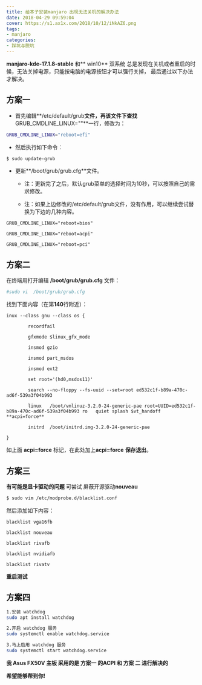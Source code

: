 ```yaml
---
title: 给本子安装manjaro 出现无法关机的解决办法
date: 2018-04-29 09:59:04
cover: https://s1.ax1x.com/2018/10/12/iNkAZ6.png
tags:
- manjaro
categories:
- 踩坑与脱坑
---
```


**manjaro-kde-17.1.8-stable** 和** win10** 双系统 总是发现在关机或者重启的时候，无法关掉电源，只能按电脑的电源按钮才可以强行关掉， 最后通过以下办法才解决。

## 方案一

* 首先编辑**/etc/default/grub**文件，再该文件下查找**GRUB_CMDLINE_LINUX=""**一行，修改为：
```bash
GRUB_CMDLINE_LINUX="reboot=efi"
```

* 然后执行如下命令：
```bash
$ sudo update-grub
```
* 更新**/boot/grub/grub.cfg**文件。

    * 注：更新完了之后，默认grub菜单的选择时间为10秒，可以按照自己的需求修改。

    * 注：如果上边修改的/etc/default/grub文件，没有作用，可以继续尝试替换为下边的几种内容。

```
GRUB_CMDLINE_LINUX="reboot=bios"

GRUB_CMDLINE_LINUX="reboot=acpi"

GRUB_CMDLINE_LINUX="reboot=pci"
```

## 方案二
在终端用打开编辑 **/boot/grub/grub.cfg** 文件：

```bash
#sudo vi  /boot/grub/grub.cfg
```
找到下面内容（在第**140**行附近）：

 
```
inux --class gnu --class os {

        recordfail

        gfxmode $linux_gfx_mode

        insmod gzio

        insmod part_msdos

        insmod ext2

        set root='(hd0,msdos11)'

        search --no-floppy --fs-uuid --set=root ed532c1f-b89a-470c-ad6f-539a3f04b993

        linux   /boot/vmlinuz-3.2.0-24-generic-pae root=UUID=ed532c1f-b89a-470c-ad6f-539a3f04b993 ro   quiet splash $vt_handoff **acpi=force**

        initrd  /boot/initrd.img-3.2.0-24-generic-pae

}
```

如上面 **acpi=force** 标记，在此处加上**acpi=force** **保存退出**。

## 方案三 

**有可能是显卡驱动的问题**
可尝试 屏蔽开源驱动**nouveau**

```bash
$ sudo vim /etc/modprobe.d/blacklist.conf
```
然后添加如下内容：
```
blacklist vga16fb

blacklist nouveau

blacklist rivafb

blacklist nvidiafb

blacklist rivatv
```
**重启测试**

## 方案四

```bash
1.安装 watchdog
sudo apt install watchdog

2.开启 watchdog 服务
sudo systemctl enable watchdog.service

3.马上启用 watchdog 服务
sudo systemctl start watchdog.service
```

**我 Asus FX50V 主板 采用的是 方案一 的ACPI 和 方案 二 进行解决的**

**希望能够帮到你!**
